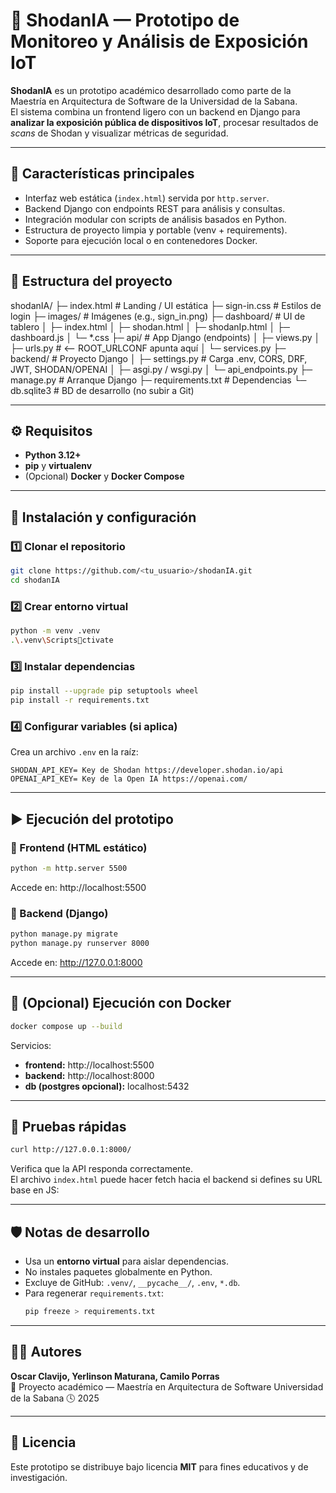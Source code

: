 # 🧠 ShodanIA — Prototipo de Monitoreo y Análisis de Exposición IoT

**ShodanIA** es un prototipo académico desarrollado como parte de la Maestría en Arquitectura de Software de la Universidad de la Sabana.  
El sistema combina un frontend ligero con un backend en Django para **analizar la exposición pública de dispositivos IoT**, procesar resultados de *scans* de Shodan y visualizar métricas de seguridad.

---

## 🚀 Características principales

- Interfaz web estática (`index.html`) servida por `http.server`.
- Backend Django con endpoints REST para análisis y consultas.
- Integración modular con scripts de análisis basados en Python.
- Estructura de proyecto limpia y portable (venv + requirements).
- Soporte para ejecución local o en contenedores Docker.

---

## 🧩 Estructura del proyecto

shodanIA/
├─ index.html                # Landing / UI estática
├─ sign-in.css               # Estilos de login
├─ images/                   # Imágenes (e.g., sign_in.png)
├─ dashboard/                # UI de tablero
│  ├─ index.html
│  ├─ shodan.html
│  ├─ shodanIp.html
│  ├─ dashboard.js
│  └─ *.css
├─ api/                      # App Django (endpoints)
│  ├─ views.py
│  ├─ urls.py                # <-- ROOT_URLCONF apunta aquí
│  └─ services.py
├─ backend/                  # Proyecto Django
│  ├─ settings.py            # Carga .env, CORS, DRF, JWT, SHODAN/OPENAI
│  ├─ asgi.py / wsgi.py
│  └─ api_endpoints.py
├─ manage.py                 # Arranque Django
├─ requirements.txt          # Dependencias
└─ db.sqlite3                # BD de desarrollo (no subir a Git)

---

## ⚙️ Requisitos

- **Python 3.12+**
- **pip** y **virtualenv**
- (Opcional) **Docker** y **Docker Compose**

---

## 🧰 Instalación y configuración

### 1️⃣ Clonar el repositorio
```bash
git clone https://github.com/<tu_usuario>/shodanIA.git
cd shodanIA
```

### 2️⃣ Crear entorno virtual
```bash
python -m venv .venv
.\.venv\Scriptsctivate
```

### 3️⃣ Instalar dependencias
```bash
pip install --upgrade pip setuptools wheel
pip install -r requirements.txt
```

### 4️⃣ Configurar variables (si aplica)
Crea un archivo `.env` en la raíz:
```env
SHODAN_API_KEY= Key de Shodan https://developer.shodan.io/api 
OPENAI_API_KEY= Key de la Open IA https://openai.com/ 
```

---

## ▶️ Ejecución del prototipo

### 🔹 Frontend (HTML estático)
```bash
python -m http.server 5500
```
Accede en: http://localhost:5500

### 🔹 Backend (Django)
```bash
python manage.py migrate
python manage.py runserver 8000
```
Accede en: http://127.0.0.1:8000

---

## 🐳 (Opcional) Ejecución con Docker

```bash
docker compose up --build
```

Servicios:
- **frontend:** http://localhost:5500  
- **backend:** http://localhost:8000  
- **db (postgres opcional):** localhost:5432

---

## 🧪 Pruebas rápidas

```bash
curl http://127.0.0.1:8000/
```

Verifica que la API responda correctamente.  
El archivo `index.html` puede hacer fetch hacia el backend si defines su URL base en JS:

---

## 🛡️ Notas de desarrollo

- Usa un **entorno virtual** para aislar dependencias.
- No instales paquetes globalmente en Python.
- Excluye de GitHub: `.venv/`, `__pycache__/`, `.env`, `*.db`.
- Para regenerar `requirements.txt`:
  ```bash
  pip freeze > requirements.txt
  ```
---

## 👨‍💻 Autores

**Oscar Clavijo, Yerlinson Maturana, Camilo Porras**  
📍 Proyecto académico — Maestría en Arquitectura de Software Universidad de la Sabana
🕓 2025

---

## 🧠 Licencia

Este prototipo se distribuye bajo licencia **MIT** para fines educativos y de investigación.
